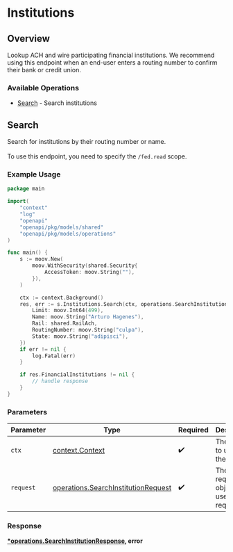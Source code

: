 # Institutions

## Overview

Lookup ACH and wire participating financial institutions. We recommend using this endpoint when an end-user enters a routing number to confirm their bank or credit union.

### Available Operations

* [Search](#search) - Search institutions

## Search

Search for institutions by their routing number or name. <br><br> To use this endpoint, you need to specify the `/fed.read` scope.

### Example Usage

```go
package main

import(
	"context"
	"log"
	"openapi"
	"openapi/pkg/models/shared"
	"openapi/pkg/models/operations"
)

func main() {
    s := moov.New(
        moov.WithSecurity(shared.Security{
            AccessToken: moov.String(""),
        }),
    )

    ctx := context.Background()
    res, err := s.Institutions.Search(ctx, operations.SearchInstitutionRequest{
        Limit: moov.Int64(499),
        Name: moov.String("Arturo Hagenes"),
        Rail: shared.RailAch,
        RoutingNumber: moov.String("culpa"),
        State: moov.String("adipisci"),
    })
    if err != nil {
        log.Fatal(err)
    }

    if res.FinancialInstitutions != nil {
        // handle response
    }
}
```

### Parameters

| Parameter                                                                                  | Type                                                                                       | Required                                                                                   | Description                                                                                |
| ------------------------------------------------------------------------------------------ | ------------------------------------------------------------------------------------------ | ------------------------------------------------------------------------------------------ | ------------------------------------------------------------------------------------------ |
| `ctx`                                                                                      | [context.Context](https://pkg.go.dev/context#Context)                                      | :heavy_check_mark:                                                                         | The context to use for the request.                                                        |
| `request`                                                                                  | [operations.SearchInstitutionRequest](../../models/operations/searchinstitutionrequest.md) | :heavy_check_mark:                                                                         | The request object to use for the request.                                                 |


### Response

**[*operations.SearchInstitutionResponse](../../models/operations/searchinstitutionresponse.md), error**

